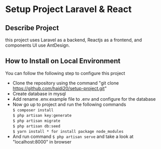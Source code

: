 # Setup Project Laravel & React

## Describe Project
this project uses Laravel as a backend, Reactjs as a frontend, and components UI use AntDesign.

## How to Install on Local Environment
You can follow the following step to configure this project
- Clone the repository using the command "git clone https://github.com/haidi20/setup-project.git"
- Create database in mysql
- Add rename .env.example file to .env and configure for the database
- Now go up to project and run the following commands <br>
  ```$ composer install``` <br>
  ```$ php artisan key:generate``` <br>
  ```$ php artisan migrate``` <br>
  ```$ php artisan db:seed``` <br>
  ```$ yarn install * for install package node_modules ``` <br>
- And run command ```$ php artisan serve``` and take a look at "localhost:8000" in browser